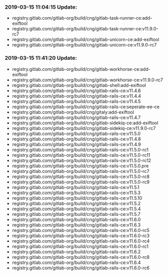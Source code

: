 ### 2019-03-15 11:04:15 Update:

- registry.gitlab.com/gitlab-org/build/cng/gitlab-task-runner-ce:add-exiftool
- registry.gitlab.com/gitlab-org/build/cng/gitlab-task-runner-ce:v11.9.0-rc7
- registry.gitlab.com/gitlab-org/build/cng/gitlab-unicorn-ce:add-exiftool
- registry.gitlab.com/gitlab-org/build/cng/gitlab-unicorn-ce:v11.9.0-rc7
### 2019-03-15 11:41:20 Update:

- registry.gitlab.com/gitlab-org/build/cng/gitlab-workhorse-ce:add-exiftool
- registry.gitlab.com/gitlab-org/build/cng/gitlab-workhorse-ce:v11.9.0-rc7
- registry.gitlab.com/gitlab-org/build/cng/gitlab-shell:add-exiftool
- registry.gitlab.com/gitlab-org/build/cng/gitlab-rails-ce:v11.4.6
- registry.gitlab.com/gitlab-org/build/cng/gitlab-rails-ce:v11.4.4
- registry.gitlab.com/gitlab-org/build/cng/gitlab-rails-ce:v11.4.5
- registry.gitlab.com/gitlab-org/build/cng/gitlab-rails-ce:seperate-ee-ce
- registry.gitlab.com/gitlab-org/build/cng/gitaly:add-exiftool
- registry.gitlab.com/gitlab-org/build/cng/gitlab-rails-ce:v11.4.7
- registry.gitlab.com/gitlab-org/build/cng/gitlab-sidekiq-ce:add-exiftool
- registry.gitlab.com/gitlab-org/build/cng/gitlab-sidekiq-ce:v11.9.0-rc7
- registry.gitlab.com/gitlab-org/build/cng/gitlab-rails-ce:v11.5.0
- registry.gitlab.com/gitlab-org/build/cng/gitlab-rails-ce:v11.4.8
- registry.gitlab.com/gitlab-org/build/cng/gitlab-rails-ce:v11.4.9
- registry.gitlab.com/gitlab-org/build/cng/gitlab-rails-ce:v11.5.0-rc1
- registry.gitlab.com/gitlab-org/build/cng/gitlab-rails-ce:v11.5.0-rc11
- registry.gitlab.com/gitlab-org/build/cng/gitlab-rails-ce:v11.5.0-rc12
- registry.gitlab.com/gitlab-org/build/cng/gitlab-rails-ce:v11.5.0.pre
- registry.gitlab.com/gitlab-org/build/cng/gitlab-rails-ce:v11.5.0-rc7
- registry.gitlab.com/gitlab-org/build/cng/gitlab-rails-ce:v11.5.0-rc8
- registry.gitlab.com/gitlab-org/build/cng/gitlab-rails-ce:v11.5.0-rc9
- registry.gitlab.com/gitlab-org/build/cng/gitlab-rails-ce:v11.5.1
- registry.gitlab.com/gitlab-org/build/cng/gitlab-rails-ce:v11.5.3
- registry.gitlab.com/gitlab-org/build/cng/gitlab-rails-ce:v11.5.10
- registry.gitlab.com/gitlab-org/build/cng/gitlab-rails-ce:v11.5.2
- registry.gitlab.com/gitlab-org/build/cng/gitlab-rails-ce:v11.5.4
- registry.gitlab.com/gitlab-org/build/cng/gitlab-rails-ce:v11.5.7
- registry.gitlab.com/gitlab-org/build/cng/gitlab-rails-ce:v11.6.0
- registry.gitlab.com/gitlab-org/build/cng/gitlab-rails-ce:v11.6.3
- registry.gitlab.com/gitlab-org/build/cng/gitlab-rails-ce:v11.6.0-rc5
- registry.gitlab.com/gitlab-org/build/cng/gitlab-rails-ce:v11.6.0-rc3
- registry.gitlab.com/gitlab-org/build/cng/gitlab-rails-ce:v11.6.0-rc4
- registry.gitlab.com/gitlab-org/build/cng/gitlab-rails-ce:v11.6.0-rc1
- registry.gitlab.com/gitlab-org/build/cng/gitlab-rails-ce:v11.6.2
- registry.gitlab.com/gitlab-org/build/cng/gitlab-rails-ce:v11.6.0-rc8
- registry.gitlab.com/gitlab-org/build/cng/gitlab-rails-ce:v11.6.4
- registry.gitlab.com/gitlab-org/build/cng/gitlab-rails-ce:v11.6.0-rc6
